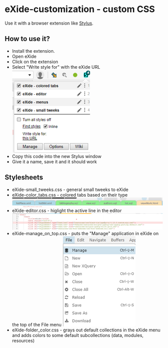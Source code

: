 # eXide-customization - custom CSS

Use it with a browser extension like [Stylus](https://chrome.google.com/webstore/detail/stylus/clngdbkpkpeebahjckkjfobafhncgmne?hl=en).

## How to use it?

- Install the extension.
- Open eXide
- Click on the extension
- Select "Write style for" with the eXide URL
![stylus](screenshots/stylus.png)
- Copy this code into the new Stylus window
- Give it a name, save it and it should work

## Stylesheets

- eXide-small_tweeks.css - general small tweeks to eXide
- eXide-color_tabs.css - colored tabs based on their type
![colored tabs](screenshots/colored_tabs.png) 
- eXide-editor.css - higlight the active line in the editor
![highlighted current line](screenshots/highlighted_current_line.png)
- eXide-manage_on_top.css - puts the "Manage" application in eXide on the top of the File menu
![manage on top](screenshots/manage_on_top.png)
- eXide-folder_color.css - grays out default collections in the eXide menu and adds colors to some default subcollections (data, modules, resources) 


